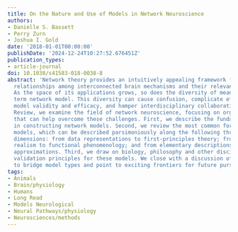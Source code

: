 ```yaml
---
title: On the Nature and Use of Models in Network Neuroscience
authors:
- Danielle S. Bassett
- Perry Zurn
- Joshua I. Gold
date: '2018-01-01T00:00:00'
publishDate: '2024-12-24T10:27:52.676451Z'
publication_types:
- article-journal
doi: 10.1038/s41583-018-0038-8
abstract: 'Network theory provides an intuitively appealing framework for studying
  relationships among interconnected brain mechanisms and their relevance to behaviour.
  As the space of its applications grows, so does the diversity of meanings of the
  term network model. This diversity can cause confusion, complicate efforts to assess
  model validity and efficacy, and hamper interdisciplinary collaboration. In this
  Review, we examine the field of network neuroscience, focusing on organizing principles
  that can help overcome these challenges. First, we describe the fundamental goals
  in constructing network models. Second, we review the most common forms of network
  models, which can be described parsimoniously along the following three primary
  dimensions: from data representations to first-principles theory; from biophysical
  realism to functional phenomenology; and from elementary descriptions to coarse-grained
  approximations. Third, we draw on biology, philosophy and other disciplines to establish
  validation principles for these models. We close with a discussion of opportunities
  to bridge model types and point to exciting frontiers for future pursuits.'
tags:
- Animals
- Brain/physiology
- Humans
- Long Read
- Models Neurological
- Neural Pathways/physiology
- Neurosciences/methods
---
```

